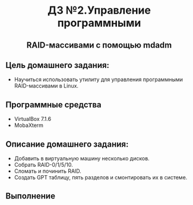 <h1 align="center">ДЗ №2.Управление программными</h1>
<h2 align="center">RAID-массивами с помощью mdadm</h2>

## Цель домашнего задания:
+ Научиться использовать утилиту для управления программными RAID-массивами в Linux.
## Программные средства
+ VirtualBox 7.1.6
+ MobaXterm
## Описание домашнего задания:
   + Добавить в виртуальную машину несколько дисков.
   + Собрать RAID-0/1/5/10.
   + Сломать и починить RAID.
   + Создать GPT таблицу, пять разделов и смонтировать их в системе.
## Выполнение
